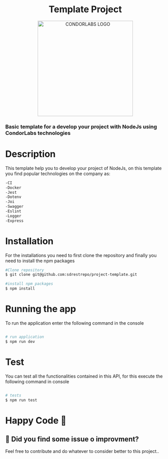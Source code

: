 <h1 align="center">Template Project</h1>
<p align="center">
  <img src="https://i.ibb.co/gzgp8zj/servlet.png" width="300" alt="CONDORLABS LOGO" />
</p>

### Basic template for a develop your project with NodeJs using CondorLabs technologies

# Description

This template help you to develop your project of NodeJs, on this template you find popular technologies on the company as:
```bash
-CI
-Docker
-Jest
-Dotenv
-Joi
-Swagger
-Eslint
-Logger
-Express
```

# Installation

For the installations you need to first clone the repository and finally you need to install the npm packages

```bash
#Clone repository
$ git clone git@github.com:sdrestrepo/project-template.git

#install npm packages 
$ npm install

```

# Running the app

To run the application enter the following command in the console

```bash

# run application
$ npm run dev

```

# Test

You can test all the functionalities contained in this API, for this execute the following command in console

```bash

# tests
$ npm run test

```

# Happy Code 💛

## 🐞 Did you find some issue o improvment?

Feel free to contribute and do whatever to consider better to this project..
